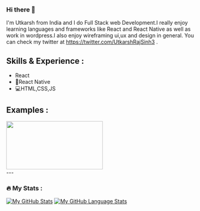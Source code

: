### Hi there 👋

I'm Utkarsh from India and I do Full Stack web Development.I really enjoy learning languages and frameworks like React and React Native as well as work in wordpress.I also enjoy wireframing ui,ux and design in general. You can check my twitter at https://twitter.com/UtkarshRajSinh3 .

## Skills & Experience :
* React
* 📘React Native
* 💻HTML,CSS,JS
## Examples :
<div align="left">
  <img src="https://media.giphy.com/media/dWesBcTLavkZuG35MI/giphy.gif" width="256" height="128"/>
</div>
---

### :fire: My Stats :

[![My GitHub Stats](https://github-readme-stats.vercel.app/api/?utkarsh07-co-in=jasongaylord&count_private=true&theme=tokyonight&showicons=true)]()
[![My GitHub Language Stats](https://github-readme-stats.vercel.app/api/top-langs/?username=jasongaylord&langs_count=5&theme=tokyonight)]()
